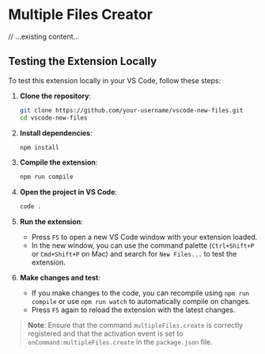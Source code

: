 # Multiple Files Creator

// ...existing content...

## Testing the Extension Locally

To test this extension locally in your VS Code, follow these steps:

1. **Clone the repository**:

   ```sh
   git clone https://github.com/your-username/vscode-new-files.git
   cd vscode-new-files
   ```

2. **Install dependencies**:

   ```sh
   npm install
   ```

3. **Compile the extension**:

   ```sh
   npm run compile
   ```

4. **Open the project in VS Code**:

   ```sh
   code .
   ```

5. **Run the extension**:

   - Press `F5` to open a new VS Code window with your extension loaded.
   - In the new window, you can use the command palette (`Ctrl+Shift+P` or `Cmd+Shift+P` on Mac) and search for `New Files...` to test the extension.

6. **Make changes and test**:
   - If you make changes to the code, you can recompile using `npm run compile` or use `npm run watch` to automatically compile on changes.
   - Press `F5` again to reload the extension with the latest changes.

> **Note**: Ensure that the command `multipleFiles.create` is correctly registered and that the activation event is set to `onCommand:multipleFiles.create` in the `package.json` file.
